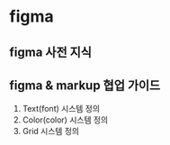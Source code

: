 # figma

## figma 사전 지식 




## figma & markup  협업 가이드 

1. Text(font) 시스템 정의
2. Color(color) 시스템 정의
3. Grid 시스템 정의 

